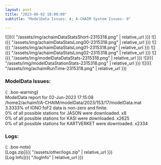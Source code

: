 ```yaml
---
layout: post
title: "2023-06-02 18:00:00"
subtitle: "ModelData Issues: 4; A-CHAIM System Issues: 0"

---
```


![]({{ "/assets/img/achaimDataStatsShort-2315318.png" | relative_url }})
![]({{ "/assets/img/achaimDataStatsLong00-2315318.png" | relative_url }})
![]({{ "/assets/img/achaimDataStatsLong01-2315318.png" | relative_url }})
![]({{ "/assets/img/achaimDataStatsLong02-2315318.png" | relative_url }})
![]({{ "/assets/img/modelDataDataStats-2315318.png" | relative_url }})
![]({{ "/assets/img/modelDataStationStats-2315318.png" | relative_url }})
![]({{ "/assets/img/achaimRunTime-2315318.png" | relative_url }})


### ModelData Issues:  
  
{: .box-warning}  
 ModelData report for 02-Jun-2023 17:15:08   
 /home2/achaim1/A-CHAIM/modelData/2023/153/17/modelData.mat   
 3.3333% of IONO foF2 data is non-zero and finite.   
 0% of all possible stations for JASON were downloaded. x8   
 0% of all possible stations for KASI were downloaded. x2625   
 0% of all possible stations for KARTVERKET were downloaded. x2334   
  


### Logs:  
  
{: .box-note}  
[Logs.zip]({{ "/assets/other/logs.zip" | relative_url }})  
[Log Info]({{ "/logInfo" | relative_url }})  
